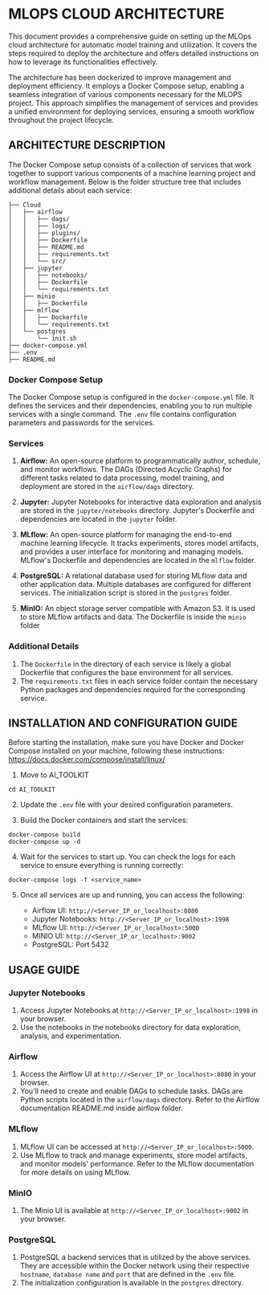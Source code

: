 # MLOPS CLOUD ARCHITECTURE

This document provides a comprehensive guide on setting up the MLOps cloud architecture for automatic model training and utilization. It covers the steps required to deploy the architecture and offers detailed instructions on how to leverage its functionalities effectively.

The architecture has been dockerized to improve management and deployment efficiency. It employs a Docker Compose setup, enabling a seamless integration of various components necessary for the MLOPS project. This approach simplifies the management of services and provides a unified environment for deploying services, ensuring a smooth workflow throughout the project lifecycle.

## ARCHITECTURE DESCRIPTION

The Docker Compose setup consists of a collection of services that work together to support various components of a machine learning project and workflow management. Below is the folder structure tree that includes additional details about each service:

```
├── Cloud
│   ├── airflow
│   │   ├── dags/
│   │   ├── logs/
│   │   ├── plugins/   
│   │   ├── Dockerfile
│   │   ├── README.md
│   │   ├── requirements.txt
│   │   └── src/
│   ├── jupyter
│   │   ├── notebooks/
│   │   ├── Dockerfile
│   │   └── requirements.txt
│   ├── minio
│   │   ├── Dockerfile
│   ├── mlflow
│   │   ├── Dockerfile
│   │   └── requirements.txt
│   └── postgres
│       └── init.sh
├── docker-compose.yml
├── .env
├── README.md
```

### Docker Compose Setup

The Docker Compose setup is configured in the `docker-compose.yml` file. It defines the services and their dependencies, enabling you to run multiple services with a single command. The `.env` file contains configuration parameters and passwords for the services.

### Services

1. **Airflow:** An open-source platform to programmatically author, schedule, and monitor workflows. The DAGs (Directed Acyclic Graphs) for different tasks related to data processing, model training, and deployment are stored in the `airflow/dags` directory.

2. **Jupyter:** Jupyter Notebooks for interactive data exploration and analysis are stored in the `jupyter/notebooks` directory. Jupyter's Dockerfile and dependencies are located in the `jupyter` folder.

3. **MLflow:** An open-source platform for managing the end-to-end machine learning lifecycle. It tracks experiments, stores model artifacts, and provides a user interface for monitoring and managing models. MLflow's Dockerfile and dependencies are located in the `mlflow` folder.

4. **PostgreSQL:** A relational database used for storing MLflow data and other application data. Multiple databases are configured for different services. The initialization script is stored in the `postgres` folder.

5. **MinIO:** An object storage server compatible with Amazon S3. It is used to store MLflow artifacts and data. The Dockerfile is inside the `minio` folder

### Additional Details
1. The `Dockerfile` in the directory of each service is likely a global Dockerfile that configures the base environment for all services.
2. The `requirements.txt` files in each service folder contain the necessary Python packages and dependencies required for the corresponding service.


## INSTALLATION AND CONFIGURATION GUIDE

Before starting the installation, make sure you have Docker and Docker Compose installed on your machine, following these instructions: https://docs.docker.com/compose/install/linux/ 

1. Move to AI_TOOLKIT

```
cd AI_TOOLKIT
```

2. Update the `.env` file with your desired configuration parameters. 
<!-- Replace the placeholders (xxx) with your actual values for passwords and other parameters. -->

3. Build the Docker containers and start the services:

```
docker-compose build
docker-compose up -d
```

4. Wait for the services to start up. You can check the logs for each service to ensure everything is running correctly:

```
docker-compose logs -f <service_name>
```

5. Once all services are up and running, you can access the following:

    * Airflow UI: `http://<Server_IP_or_localhost>:8080`
    * Jupyter Notebooks: `http://<Server_IP_or_localhost>:1998`
    * MLflow UI: `http://<Server_IP_or_localhost>:5000`
    * MINIO UI: `http://<Server_IP_or_localhost>:9002`
    * PostgreSQL: Port 5432

## USAGE GUIDE

### Jupyter Notebooks
1. Access Jupyter Notebooks at `http://<Server_IP_or_localhost>:1998` in your browser.
2. Use the notebooks in the notebooks directory for data exploration, analysis, and experimentation.

### Airflow
1. Access the Airflow UI at `http://<Server_IP_or_localhost>:8080` in your browser.
2. You'll need to create and enable DAGs to schedule tasks. DAGs are Python scripts located in the `airflow/dags` directory. Refer to the Airflow documentation README.md inside airflow folder.

### MLflow
1. MLflow UI can be accessed at `http://<Server_IP_or_localhost>:5000`.
2. Use MLflow to track and manage experiments, store model artifacts, and monitor models' performance. Refer to the MLflow documentation for more details on using MLflow.

### MinIO
1. The Minio UI is available at `http://<Server_IP_or_localhost>:9002` in your browser.

### PostgreSQL
1. PostgreSQL a backend services that is utilized by the above services. They are accessible within the Docker network using their respective `hostname`, `database name` and `port` that are defined in the `.env` file.
2. The initialization configuration is available in the `postgres` directory.

